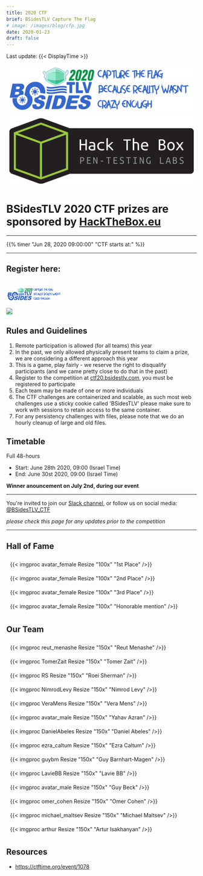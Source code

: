 ```yaml
---
title: 2020 CTF
brief: BSidesTLV Capture The Flag
# image: /images/blog/cfp.jpg
date: 2020-01-23
draft: false
---
```

Last update: {{< DisplayTime >}}

<div class="row">
    <div class="col-xs-12 col-sm-10 col-md-8 col-lg-6">
        <div class="box" style="">
            <img src="banner-1500.png" alt="banner" style="max-width: 100%;">
        </div>
    </div>
    <div class="col-xs-12 col-sm-8 col-md-6 col-lg-4">
        <div class="box" style="">
            <a href="https://HackTheBox.eu/" target="_blank"><img src="htb.png" alt="banner" style="max-width: 100%;"></a>
            <h1>BSidesTLV 2020 CTF prizes are sponsored by <a href="https://HackTheBox.eu/" target="_blank">HackTheBox.eu</a></h1>
        </div>
    </div>
</div>

---

{{% timer "Jun 28, 2020 09:00:00" "CTF starts at:" %}}

---

<link rel="stylesheet" href="https://cdnjs.cloudflare.com/ajax/libs/flexboxgrid/6.3.1/flexboxgrid.min.css" type="text/css" >


<div class="row">
    <div class="col-xs-6 col-sm-4 col-md-3 col-lg-2">
    <h2>Register here:</h2>
        <br>
        <div class="box" style=""><a class="btn primary" href="https://ctf20.bsidestlv.com/" target="_blank">
        <img src="banner-1500.png" style="width:150px">
        </a></div>
        <p><p><p>
        <div class="box" style="">
        <a class="btn primary" href="https://join.slack.com/t/bsidestlv/shared_invite/zt-ezz7de5w-zKO_PyubEBs2_UDIssDw8A" target="_blank" style="background-color: #add; ">
        <img src="https://upload.wikimedia.org/wikipedia/commons/thumb/3/33/Slack_Logo_2019.svg/1280px-Slack_Logo_2019.svg.png" style="width:150px">
        </a>
        </div>
    </div>
    <div class="col-xs-14 col-sm-10 col-md-8 col-lg-6">
        <div class="box" style="">
        <h2> Rules and Guidelines </h2>

1. Remote participation is allowed (for all teams) this year  
2. In the past, we only allowed physically present teams to claim a prize, we are considering a different approach this year  
3. This is a game, play fairly - we reserve the right to disqualify participants (and we came pretty close to do that in the past)  
4. Register to the competition at [ctf20.bsidestlv.com](https://ctf20.bsidestlv.com), you must be registered to participate  
5. Each team may be made of one or more individuals  
6. The CTF challenges are containerized and scalable, as such most web challenges use a sticky cookie called 'BSidesTLV' please make sure to work with sessions to retain access to the same container.  
7. For any persistency challenges with files, please note that we do an hourly cleanup of large and old files.  
        </div>
    </div>
    <div class="col-xs-12 col-sm-8 col-md-6 col-lg-4">
<h2>Timetable</h2>
Full 48-hours

* Start: June 28th 2020, 09:00 (Israel Time)
* End:   June 30st 2020, 09:00 (Israel Time)

**Winner anouncement on July 2nd, during our event**
    </div>
</div>

---

You're invited to join our [Slack channel](https://join.slack.com/t/bsidestlv/shared_invite/zt-ezz7de5w-zKO_PyubEBs2_UDIssDw8A), or follow us on social media: [@BSidesTLV_CTF](https://twitter.com/BSidesTLV_CTF)

*please check this page for any updates prior to the competition*

---

## Hall of Fame

<div class="row">
    <div class="col-xs-12 col-sm-8 col-md-6 col-lg-2">
        <div class="box" style="border:0px solid black; padding:10px;vertical-align:top;">{{< imgproc avatar_female Resize "100x" "1st Place" />}}</div>
    </div>
    <div class="col-xs-12 col-sm-8 col-md-6 col-lg-2">
        <div class="box" style="border:0px solid black; padding:10px;vertical-align:top;">{{< imgproc avatar_female Resize "100x" "2nd Place" />}}</div>
    </div>
    <div class="col-xs-12 col-sm-8 col-md-6 col-lg-2">
        <div class="box" style="border:0px solid black; padding:10px;vertical-align:top;">{{< imgproc avatar_female Resize "100x" "3rd Place" />}}</div>
    </div>
    <div class="col-xs-12 col-sm-8 col-md-6 col-lg-2">
        <div class="box" style="border:0px solid black; padding:10px;vertical-align:top;">{{< imgproc avatar_female Resize "100x" "Honorable mention" />}}</div>
    </div>
</div>

## Our Team

<div class="row">
    <div class="col-xs-12 col-sm-8 col-md-6 col-lg-2">
        <div class="box" style="border:0px solid black; padding:10px;vertical-align:top;">{{< imgproc reut_menashe Resize "150x" "Reut Menashe" />}}</div>
    </div>
    <div class="col-xs-12 col-sm-8 col-md-6 col-lg-2">
        <div class="box" style="border:0px solid black; padding:10px;vertical-align:top;">{{< imgproc TomerZait Resize "150x" "Tomer Zait" />}}</div>
    </div>
    <div class="col-xs-12 col-sm-8 col-md-6 col-lg-2">
        <div class="box" style="border:0px solid black; padding:10px;vertical-align:top;">{{< imgproc RS Resize "150x" "Roei Sherman" />}} </div>
    </div>
    <div class="col-xs-12 col-sm-8 col-md-6 col-lg-2">
        <div class="box" style="border:0px solid black; padding:10px;vertical-align:top;">{{< imgproc NimrodLevy Resize "150x" "Nimrod Levy" />}}</div>
    </div>
    <div class="col-xs-12 col-sm-8 col-md-6 col-lg-2">
        <div class="box" style="border:0px solid black; padding:10px;vertical-align:top;">{{< imgproc VeraMens Resize "150x" "Vera Mens" />}}</div>
    </div>
    <div class="col-xs-12 col-sm-8 col-md-6 col-lg-2">
        <div class="box" style="border:0px solid black; padding:10px;vertical-align:top;">{{< imgproc avatar_male Resize "150x" "Yahav Azran" />}}</div>
    </div>
    <div class="col-xs-12 col-sm-8 col-md-6 col-lg-2">
        <div class="box" style="border:0px solid black; padding:10px;vertical-align:top;">{{< imgproc DanielAbeles Resize "150x" "Daniel Abeles" />}}</div>
    </div>
    <div class="col-xs-12 col-sm-8 col-md-6 col-lg-2">
        <div class="box" style="border:0px solid black; padding:10px;vertical-align:top;">{{< imgproc ezra_caltum Resize "150x" "Ezra Caltum" />}}</div>
    </div>
    <div class="col-xs-12 col-sm-8 col-md-6 col-lg-2">
        <div class="box" style="border:0px solid black; padding:10px;vertical-align:top;">{{< imgproc guybm Resize "150x" "Guy Barnhart-Magen" />}}</div>
    </div>
    <div class="col-xs-12 col-sm-8 col-md-6 col-lg-2">
        <div class="box" style="border:0px solid black; padding:10px;vertical-align:top;">{{< imgproc LavieBB Resize "150x" "Lavie BB" />}}</div>
    </div>
    <div class="col-xs-12 col-sm-8 col-md-6 col-lg-2">
        <div class="box" style="border:0px solid black; padding:10px;vertical-align:top;">{{< imgproc avatar_male Resize "150x" "Guy Beck" />}}</div>
    </div>
    <div class="col-xs-12 col-sm-8 col-md-6 col-lg-2">
        <div class="box" style="border:0px solid black; padding:10px;vertical-align:top;">{{< imgproc omer_cohen Resize "150x" "Omer Cohen" />}}</div>
    </div>
    <div class="col-xs-12 col-sm-8 col-md-6 col-lg-2">
        <div class="box" style="border:0px solid black; padding:10px;vertical-align:top;">{{< imgproc michael_maltsev Resize "150x" "Michael Maltsev" />}}</div>
    </div>
    <div class="col-xs-12 col-sm-8 col-md-6 col-lg-2">
        <div class="box" style="border:0px solid black; padding:10px;vertical-align:top;">{{< imgproc arthur Resize "150x" "Artur Isakhanyan" />}}</div>
    </div>
</div>

## Resources

* https://ctftime.org/event/1078